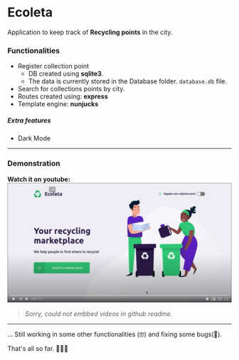 # Ecoleta
Application to keep track of **Recycling points** in the city.

### Functionalities
- Register collection point
  - DB created using **sqlite3**. 
  - The data is currently stored in the Database folder. `database.db` file.
- Search for collections points by city.
- Routes created using: **express**
- Template engine: **nunjucks**

##### Extra features
- Dark Mode
---
### Demonstration

**Watch it on youtube:**
[![Youtube Demo](./public/assets/video.png)](https://www.youtube.com/watch?v=Kef626aHbMI)
> *Sorry, could not embbed videos in github readme.*

--- 
... Still working in some other functionalities (🤓) and fixing some bugs(🐛).

That's all so far. 👨🏻‍💻
